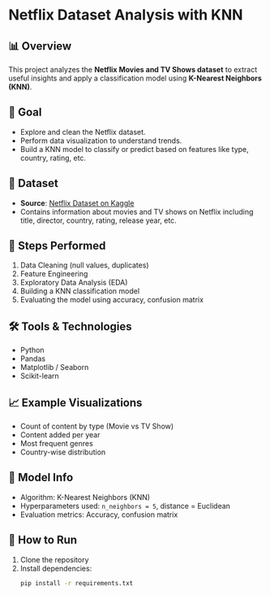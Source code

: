 # Netflix Dataset Analysis with KNN

## 📊 Overview

This project analyzes the **Netflix Movies and TV Shows dataset** to extract useful insights and apply a classification model using **K-Nearest Neighbors (KNN)**.

## 🧠 Goal

- Explore and clean the Netflix dataset.
- Perform data visualization to understand trends.
- Build a KNN model to classify or predict based on features like type, country, rating, etc.

## 📁 Dataset

- **Source**: [Netflix Dataset on Kaggle](https://www.kaggle.com/datasets/shivamb/netflix-shows)
- Contains information about movies and TV shows on Netflix including title, director, country, rating, release year, etc.

## 🧪 Steps Performed

1. Data Cleaning (null values, duplicates)
2. Feature Engineering
3. Exploratory Data Analysis (EDA)
4. Building a KNN classification model
5. Evaluating the model using accuracy, confusion matrix

## 🛠️ Tools & Technologies

- Python
- Pandas
- Matplotlib / Seaborn
- Scikit-learn

## 📈 Example Visualizations

- Count of content by type (Movie vs TV Show)
- Content added per year
- Most frequent genres
- Country-wise distribution

## 🧠 Model Info

- Algorithm: K-Nearest Neighbors (KNN)
- Hyperparameters used: `n_neighbors = 5`, distance = Euclidean
- Evaluation metrics: Accuracy, confusion matrix

## 🚀 How to Run

1. Clone the repository
2. Install dependencies:
   ```bash
   pip install -r requirements.txt
